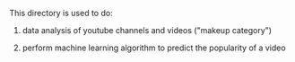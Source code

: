 This directory is used to do:

1. data analysis of youtube channels and videos ("makeup category")

2. perform machine learning algorithm to predict the popularity of a video


